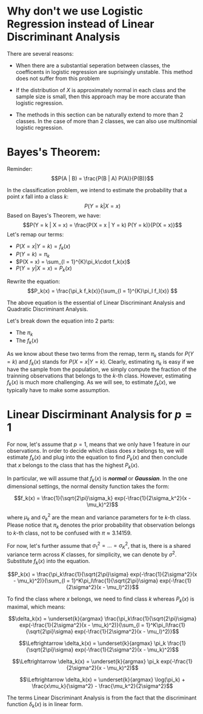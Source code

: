 # Why don't we use Logistic Regression instead of Linear Discriminant Analysis

There are several reasons:
- When there are a substantial seperation between classes, the coefficents in logistic regression are suprisingly unstable. This method does not suffer from this problem

- If the distribution of $X$ is approximately normal in each class and the sample size is small, then this approach may be more accurate than logistic regression.

- The methods in this section can be naturally extend to more than 2 classes. In the case of more than 2 classes, we can also use multinomial logistic regression.

# Bayes's Theorem:

Reminder:
$$P(A | B) = \frac{P(B | A) P(A)}{P(B)}$$

In the classification problem, we intend to estimate the probability that a point $x$ fall into a class $k$:
$$P(Y = k | X = x)$$
Based on Bayes's Theorem, we have:
$$P(Y = k | X = x) = \frac{P(X = x | Y = k) P(Y = k)}{P(X = x)}$$
Let's remap our terms:
- $P(X = x | Y = k) = f_k(x)$
- $P(Y = k) = \pi_k$
- $P(X = x) = \sum_{l = 1}^{K}\pi_k\cdot f_k(x)$
- $P(Y = y | X = x) = P_k(x)$

Rewrite the equation:
$$P_k(x) =  \frac{\pi_k f_k(x)}{\sum_{l = 1}^{K}\pi_l f_l(x)} $$

The above equation is the essential of Linear Discriminant Analysis and Quadratic Discriminant Analysis.

Let's break down the equation into 2 parts:
- The $\pi_k$
- The $f_k(x)$

As we know about these two terms from the remap, term $\pi_k$ stands for $P(Y = k)$ and $f_k(x)$ stands for $P(X = x | Y = k)$. Clearly, estimating $\pi_k$ is easy if we have the sample from the population, we simply compute the fraction of the trainning observations that belongs to the $k$-th class. However, estimating $f_k(x)$ is much more challenging. As we will see, to estimate $f_k(x)$, we typically have to make some assumption.

# Linear Discirminant Analysis for $p = 1$
For now, let's assume that $p = 1$, means that we only have 1 feature in our observations. In order to decide which class does $x$ belongs to, we will estimate $f_k(x)$ and plug into the equation to find $P_k(x)$ and then conclude that $x$ belongs to the class that has the highest $P_k(x)$.

In particular, we will assume that $f_k(x)$ is ***normal*** or ***Gaussian***. In the one dimensional settings, the normal density function takes the form:

$$f_k(x) = \frac{1}{\sqrt{2\pi}\sigma_k} exp(-\frac{1}{2\sigma_k^2}(x - \mu_k)^2)$$

where $\mu_k$ and $\sigma^2_k$ are the mean and variance parameters for te $k$-th class. Please notice that $\pi_k$ denotes the prior probability that observation belongs to $k$-th class, not to be confused with $\pi \approx 3.14159$.

For now, let's further assume that $\sigma_1^2 = ... = \sigma_K^2$, that is, there is a shared variance term across $K$ classes, for simplicity, we can denote by $\sigma^2$. Substitute $f_k(x)$ into the equation.

$$P_k(x) = \frac{\pi_k\frac{1}{\sqrt{2\pi}\sigma} exp(-\frac{1}{2\sigma^2}(x - \mu_k)^2)}{\sum_{l = 1}^K\pi_l\frac{1}{\sqrt{2\pi}\sigma} exp(-\frac{1}{2\sigma^2}(x - \mu_l)^2)}$$

To find the class where $x$ belongs, we need to find class $k$ whereas $P_k(x)$ is maximal, which means:

$$\delta_k(x) = \underset{k}{argmax} \frac{\pi_k\frac{1}{\sqrt{2\pi}\sigma} exp(-\frac{1}{2\sigma^2}(x - \mu_k)^2)}{\sum_{l = 1}^K\pi_l\frac{1}{\sqrt{2\pi}\sigma} exp(-\frac{1}{2\sigma^2}(x - \mu_l)^2)}$$

$$\Leftrightarrow \delta_k(x) = \underset{k}{argmax} \pi_k \frac{1}{\sqrt{2\pi}\sigma} exp(-\frac{1}{2\sigma^2}(x - \mu_k)^2)$$

$$\Leftrightarrow \delta_k(x) = \underset{k}{argmax} \pi_k  exp(-\frac{1}{2\sigma^2}(x - \mu_k)^2)$$


$$\Leftrightarrow \delta_k(x) = \underset{k}{argmax} \log(\pi_k) + \frac{x\mu_k}{\sigma^2} - \frac{\mu_k^2}{2\sigma^2}$$


The terms Linear Discriminant Analysis is from the fact that the discriminant function $\delta_k(x)$ is in linear form.
